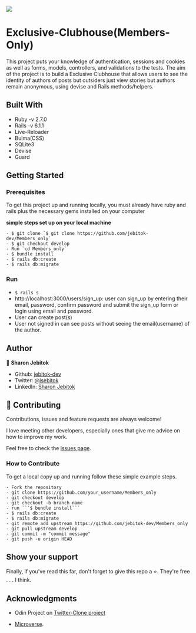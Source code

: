 ![](https://img.shields.io/badge/Microverse-blueviolet)

# Exclusive-Clubhouse(Members-Only)

<!-- ![screenshot](./app/assets/images/clubhse1.png) -->

This project puts your knowledge of authentication, sessions and cookies as well as forms, models, controllers, and validations to the tests. The aim of the project is to build a Exclusive Clubhouse that allows users to see the identity of authors of posts but outsiders just view stories but authors remain anonymous, using devise and Rails methods/helpers.

## Built With

- Ruby -v 2.7.0
- Rails -v 6.1.1
- Live-Reloader
- Bulma(CSS)
- SQLite3
- Devise
- Guard

## Getting Started

### Prerequisites

To get this project up and running locally, you must already have ruby and rails plus the necessary gems installed on your computer

**simple steps set up on your local machine**

```
- $ git clone `$ git clone https://github.com/jebitok-dev/Members_only`
- $ git checkout develop
- Run `cd Members_only`
- $ bundle install
- $ rails db:create
- $ rails db:migrate
```

### Run

- `$ rails s `
- http://localhost:3000/users/sign_up: user can sign_up by entering their email, password, confirm password and submit the sign_up form or login using email and password.
- User can create post(s)
- User not signed in can see posts without seeing the email(username) of the author.
<!-- - ![screenshot](./app/assets/images/TwitterClone1.png) -->

## Author

👤 **Sharon Jebitok**

- Github: [jebitok-dev](https://github.com/jebitok-dev)
- Twitter: [@jsebitok](https://twitter.com/jsebitok)
- LinkedIn: [Sharon Jebitok](https://www.linkedin.com/in/sharon-jebitok/)

## 🤝 Contributing

Contributions, issues and feature requests are always welcome!

I love meeting other developers, especially ones that give me advice on how to improve my work.

Feel free to check the [issues page](https://github.com/jebitok-dev/Members_only/issues).

### How to Contribute

To get a local copy up and running follow these simple example steps.

````
- Fork the repository
- git clone https://github.com/your_username/Members_only
- git checkout develop
- git checkout -b branch name
- run ```$ bundle install```
- $ rails db:create
- $ rails db:migrate
- git remote add upstream https://github.com/jebitok-dev/Members_only
- git pull upstream develop
- git commit -m "commit message"
- git push -u origin HEAD
````

## Show your support

Finally, if you've read this far, don't forget to give this repo a ⭐️. They're free . . . I think.

## Acknowledgments

- Odin Project on [Twitter-Clone project](https://www.theodinproject.com/courses/ruby-on-rails/lessons/authentication)

- [Microverse](https://microverse.org).

<!-- ## 📝 License -->

